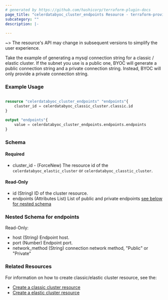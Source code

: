 ```yaml
---
# generated by https://github.com/hashicorp/terraform-plugin-docs
page_title: "celerdatabyoc_cluster_endpoints Resource - terraform-provider-celerdatabyoc"
subcategory: ""
description: |-
  
---
```


~> The resource's API may change in subsequent versions to simplify the user experience.

Take the example of generating a mysql connection string for a classic / elastic cluster. 
If the subnet you use is a public one, BYOC will generate a public connection string and a private connection string.
Instead, BYOC will only provide a private connection string.

### Example Usage

```terraform

resource "celerdatabyoc_cluster_endpoints" "endpoints"{
    cluster_id = celerdatabyoc_classic_cluster.classic.id
}

output "endpoints"{
    value = celerdatabyoc_cluster_endpoints.endpoints.endpoints
}

```

### Schema
#### Required

* cluster_id - (ForceNew) The resource id of the `celerdatabyoc_elastic_cluster` or `celerdatabyoc_classtic_cluster`.

#### Read-Only
- id (String) ID of the cluster resource.
- endpoints (Attributes List) List of public and private endpoints [see below for nested schema](#nestedatt-endpoints)

<a id="nestedatt-endpoints"></a>
### Nested Schema for endpoints
Read-Only:

- host (String) Endpoint host.
- port (Number) Endpoint port.
- network_method (String) connection network method, "Public" or "Private"

### Related Resources
For information on how to create classic/elastic cluster resource, see the:
- [Create a classic cluster resource](https://registry.terraform.io/providers/CelerData/celerdatabyoc/latest/docs/resources/classic_cluster)
- [Create a elastic cluster resource](https://registry.terraform.io/providers/CelerData/celerdatabyoc/latest/docs/resources/elastic_cluster)
